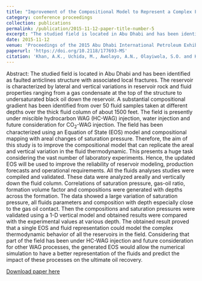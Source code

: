 ```yaml
---
title: "Improvement of the Compositional Model to Represent a Complex Fluid System of a U.A.E. Carbonate Reservoir"
category: conference proceedings
collection: publications
permalink: /publication/2015-11-12-paper-title-number-5
excerpt: "The studied field is located in Abu Dhabi and has been identified as faulted anticlines structure with associated local fractures. The reservoir is characterized by lateral and vertical variations in reservoir rock and fluid properties ranging from a gas condensate at the top of the structure to undersaturated black oil down the reservoir. A substantial compositional gradient has been identified from over 50 fluid samples taken at different depths over the thick fluid column of about 1500 feet. The field is presently under miscible hydrocarbon WAG (HC-WAG) injection, water injection and future consideration for CO2-WAG injection. The field has been characterized using an Equation of State (EOS) model and compositional mapping with areal changes of saturation pressure. Therefore, the aim of this study is to improve the compositional model that can replicate the areal and vertical variation in the fluid thermodynamic."
date: 2015-11-12
venue: 'Proceedings of the 2015 Abu Dhabi International Petroleum Exhibition & Conference (ADIPEC 2015), November 9 - 12, UAE'
paperurl: 'https://doi.org/10.2118/177693-MS'
citation: 'Khan, A.K., Uchida, M., Awolayo, A.N., Olayiwola, S.O. and Khaled E.A. (2015). &quot;Improvement of the Compositional Model to Represent a Complex Fluid System of a U.A.E. Carbonate Reservoir.&quot; <i>Proceedings of the 2015 Abu Dhabi International Petroleum Exhibition & Conference (ADIPEC 2015), November 9 - 12, UAE</i>.'
---
```

Abstract: The studied field is located in Abu Dhabi and has been identified as faulted anticlines structure with associated local fractures. The reservoir is characterized by lateral and vertical variations in reservoir rock and fluid properties ranging from a gas condensate at the top of the structure to undersaturated black oil down the reservoir. A substantial compositional gradient has been identified from over 50 fluid samples taken at different depths over the thick fluid column of about 1500 feet. The field is presently under miscible hydrocarbon WAG (HC-WAG) injection, water injection and future consideration for CO<sub>2</sub>-WAG injection. The field has been characterized using an Equation of State (EOS) model and compositional mapping with areal changes of saturation pressure. Therefore, the aim of this study is to improve the compositional model that can replicate the areal and vertical variation in the fluid thermodynamic. This presents a huge task considering the vast number of laboratory experiments. Hence, the updated EOS will be used to improve the reliability of reservoir modeling, production forecasts and operational requirements. All the fluids analyses studies were compiled and validated. These data were analyzed areally and vertically down the fluid column. Correlations of saturation pressure, gas-oil ratio, formation volume factor and compositions were generated with depths across the formation. The data showed a large variation of saturation pressure, all fluids parameters and composition with depth especially close to the gas oil contact. Then the compositions and saturation pressures were validated using a 1-D vertical model and obtained results were compared with the experimental values at various depth. The obtained result proved that a single EOS and fluid representation could model the complex thermodynamic behavior of all the reservoirs in the field. Considering that part of the field has been under HC-WAG injection and future consideration for other WAG processes, the generated EOS would allow the numerical simulation to have a better representation of the fluids and predict the impact of these processes on the ultimate oil recovery.

[Download paper here](https://www.researchgate.net/publication/301464614_Improvement_of_the_Compositional_Model_to_Represent_a_Complex_Fluid_System_of_a_UAE_Carbonate_Reservoir)

